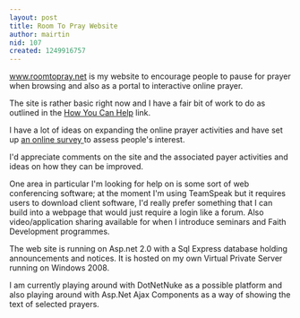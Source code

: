 ```yaml
---
layout: post
title: Room To Pray Website
author: mairtin
nid: 107
created: 1249916757
---
```

<p><a target="_blank" href="http://www.roomtopray.net">www.roomtopray.net</a>&nbsp;is my website to encourage people to pause for prayer when browsing and also as a portal to interactive online prayer.</p>
<p>The site is rather basic right now and I have a fair bit of work to do as outlined in the <a target="_blank" href="http://www.roomtopray.net/webhelp.aspx">How You Can Help</a> link.</p>
<p>I have a lot of ideas on expanding the online prayer activities and have set up <a target="_blank" href="http://onlineprayersurvey.questionpro.com/">an online&nbsp;survey </a>to assess people's interest.</p>
<p>I'd appreciate comments on the site and&nbsp;the associated payer activities and ideas on how&nbsp;they can be improved.</p>
<p>One area in particular I'm looking for help on is some sort of web conferencing software; at the moment I'm using TeamSpeak but it requires users to download client software, I'd really prefer something that I can build into a webpage that would just require a login like a forum. Also video/application sharing&nbsp;available for when I introduce seminars and Faith Development programmes.</p>
<p>The web site is&nbsp;running on Asp.net 2.0 with a Sql Express database holding announcements and notices. It is hosted on my own Virtual Private Server running on Windows 2008.</p>
<p>I am currently playing around with DotNetNuke as a possible platform and also playing around with Asp.Net Ajax Components as a way of showing the text of selected prayers.</p>
